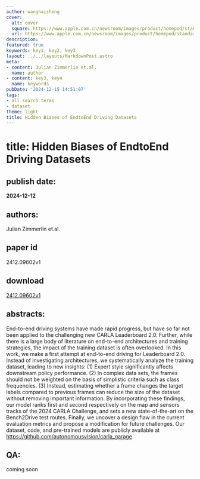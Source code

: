 ```yaml
---
author: wanghaisheng
cover:
  alt: cover
  square: https://www.apple.com.cn/newsroom/images/product/homepod/standard/Apple-HomePod-hero-230118_big.jpg.large_2x.jpg
  url: https://www.apple.com.cn/newsroom/images/product/homepod/standard/Apple-HomePod-hero-230118_big.jpg.large_2x.jpg
description: ''
featured: true
keywords: key1, key2, key3
layout: ../../layouts/MarkdownPost.astro
meta:
- content: Julian Zimmerlin et.al.
  name: author
- content: key3, key4
  name: keywords
pubDate: '2024-12-15 14:51:07'
tags:
- all search terms
- dataset
theme: light
title: Hidden Biases of EndtoEnd Driving Datasets
---
```


# title: Hidden Biases of EndtoEnd Driving Datasets 
## publish date: 
**2024-12-12** 
## authors: 
  Julian Zimmerlin et.al. 
## paper id
2412.09602v1
## download
[2412.09602v1](http://arxiv.org/abs/2412.09602v1)
## abstracts:
End-to-end driving systems have made rapid progress, but have so far not been applied to the challenging new CARLA Leaderboard 2.0. Further, while there is a large body of literature on end-to-end architectures and training strategies, the impact of the training dataset is often overlooked. In this work, we make a first attempt at end-to-end driving for Leaderboard 2.0. Instead of investigating architectures, we systematically analyze the training dataset, leading to new insights: (1) Expert style significantly affects downstream policy performance. (2) In complex data sets, the frames should not be weighted on the basis of simplistic criteria such as class frequencies. (3) Instead, estimating whether a frame changes the target labels compared to previous frames can reduce the size of the dataset without removing important information. By incorporating these findings, our model ranks first and second respectively on the map and sensors tracks of the 2024 CARLA Challenge, and sets a new state-of-the-art on the Bench2Drive test routes. Finally, we uncover a design flaw in the current evaluation metrics and propose a modification for future challenges. Our dataset, code, and pre-trained models are publicly available at https://github.com/autonomousvision/carla_garage.
## QA:
coming soon
